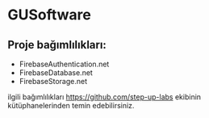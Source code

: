 # GUSoftware

## Proje bağımlılıkları:
- FirebaseAuthentication.net
- FirebaseDatabase.net
- FirebaseStorage.net

ilgili bağımlılıkları https://github.com/step-up-labs ekibinin kütüphanelerinden temin edebilirsiniz.
